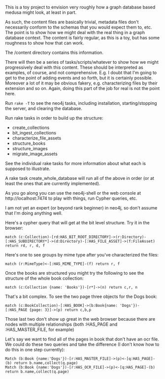 This is a toy project to envision very roughly how a graph database based medusa might look, at least in part.

As such, the content files are basically trivial, metadata files don't necessarily conform to the schemas that
you would expect them to, etc. The point is to show how we might deal with the real thing in a graph database
context. The content is fairly regular, as this is a toy, but has some roughness to show how that can work.

The /content directory contains this information.

There will then be a series of tasks/scripts/whatever to show how we might progressively deal with this content.
These should be interpreted as examples, of course, and not comprehensive. E.g. I doubt that I'm going to get
to the point of adding events and so forth, but it is certainly possible. Moreover a lot of it may be obvious
fakery, e.g. characterizing files by their extension and so on. Again, doing this part of the job for real
is not the point here.

Run ```rake -T``` to see the neo4j tasks, including installation, starting/stopping the server, and clearing
the database.

Run rake tasks in order to build up the structure:

* create_collections
* bit_ingest_collections
* characterize_file_assets
* structure_books
* structure_images
* migrate_image_assets

See the individual rake tasks for more information about what each is supposed to illustrate.

A rake task create_whole_database will run all of the above in order (or at least the ones that are currently
implemented).

As you go along you can use the neo4j-shell or the web console at http://localhost:7474 to play with things,
run Cypher queries, etc.

I am not yet an expert (or beyond rank beginner) in neo4j, so don't assume that I'm doing anything well.

Here's a cypher query that will get at the bit level structure. Try it in the browser:

    match (c:Collection)-[rd:HAS_BIT_ROOT_DIRECTORY]->(r:Directory)-[:HAS_SUBDIRECTORY*]->(d:Directory)-[:HAS_FILE_ASSET]->(f:FileAsset) return rd, r, d, f

Here's one to see groups by mime type after you've characterized the files:

    match (r:MimeType)<-[:HAS_MIME_TYPE]-(f) return r, f

Once the books are structured you might try the following to see the structure of the whole book collection:

    match (c:Collection {name: 'Books'})-[r*]->(n) return c,r, n

That's a bit complex. To see the two page three objects for the Dogs book:

    match (c:BookCollection)-[:HAS_BOOK]->(b:Book{name: 'Dogs'})-[:HAS_PAGE {page: 3}]->(p) return c,b,p

Those last two don't show up great in the web browser because there are nodes with multiple relationships
(both :HAS_PAGE and :HAS_MASTER_FILE, for example)

Let's say we want to find all of the pages in book that don't have an ocr file. We could do these two queries
and take the difference (I don't know how to do this in one step currently):

    Match (b:Book {name:'Dogs'})-[r:HAS_MASTER_FILE]->(p)<-[q:HAS_PAGE]-(b) return b.name,collect(q.page)
    Match (b:Book {name:'Dogs'})-[r:HAS_OCR_FILE]->(p)<-[q:HAS_PAGE]-(b) return b.name,collect(q.page)
